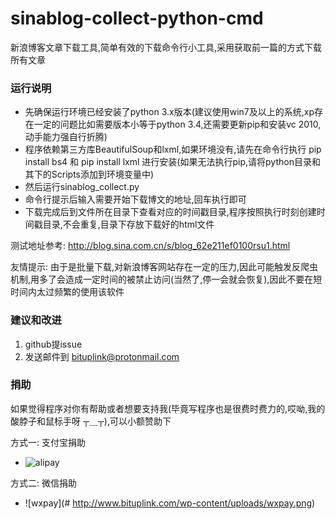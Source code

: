 # sinablog-collect-python-cmd
新浪博客文章下载工具,简单有效的下载命令行小工具,采用获取前一篇的方式下载所有文章

### 运行说明
* 先确保运行环境已经安装了python 3.x版本(建议使用win7及以上的系统,xp存在一定的问题比如需要版本小等于python 3.4,还需要更新pip和安装vc 2010,动手能力强自行折腾)  
* 程序依赖第三方库BeautifulSoup和lxml,如果环境没有,请先在命令行执行 pip install bs4 和 pip install lxml 进行安装(如果无法执行pip,请将python目录和其下的Scripts添加到环境变量中)  
* 然后运行sinablog_collect.py  
* 命令行提示后输入需要开始下载博文的地址,回车执行即可  
* 下载完成后到文件所在目录下查看对应的时间戳目录,程序按照执行时刻创建时间戳目录,不会重复,目录下存放下载好的html文件

测试地址参考: http://blog.sina.com.cn/s/blog_62e211ef0100rsu1.html

友情提示: 由于是批量下载,对新浪博客网站存在一定的压力,因此可能触发反爬虫机制,用多了会造成一定时间的被禁止访问(当然了,停一会就会恢复),因此不要在短时间内太过频繁的使用该软件


### 建议和改进
1. github提issue
2. 发送邮件到 bituplink@protonmail.com


### 捐助
如果觉得程序对你有帮助或者想要支持我(毕竟写程序也是很费时费力的,哎呦,我的酸脖子和鼠标手呀 ┬＿┬),可以小额赞助下

方式一: 支付宝捐助
* ![alipay](http://www.bituplink.com/assets/img/alipay.png)

方式二: 微信捐助
* ![wxpay](# http://www.bituplink.com/wp-content/uploads/wxpay.png)
